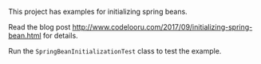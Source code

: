 This project has examples for initializing spring beans.

Read the blog post http://www.codelooru.com/2017/09/initializing-spring-bean.html for details.

Run the `SpringBeanInitializationTest` class to test the example.
